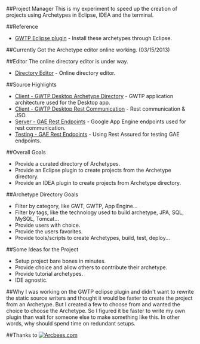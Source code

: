##Project Manager
This is my experiment to speed up the creation of projects using Archetypes in Eclipse, IDEA and the terminal.

##Reference
* [GWTP Eclipse plugin](https://github.com/ArcBees/gwtp-eclipse-plugin) - Install these archetypes through Eclipse. 

##Currently
Got the Archetype editor online working. (03/15/2013)

##Editor 
The online directory editor is under way. 

* [Directory Editor](https://project-manager-directory.appspot.com) - Online directory editor. 

##Source Highlights
* [Client - GWTP Desktop Archetype Directory](https://github.com/branflake2267/Project-Manager/tree/master/Directory/src/org/gonevertical/pm/directory/client) - GWTP application architecture used for the Desktop app.
* [Client - GWTP Desktop Rest Communication](https://github.com/branflake2267/Project-Manager/tree/master/Directory/src/org/gonevertical/pm/directory/client/rest) - Rest communication & JSO.
* [Server - GAE Rest Endpoints](https://github.com/branflake2267/Project-Manager/tree/master/Directory/src/org/gonevertical/pm/directory/server/rest) - Google App Engine endpoints used for rest communication.
* [Testing - GAE Rest Endpoints](https://github.com/branflake2267/Project-Manager/tree/master/DirectoryTesting/src/test/java/org/gonevertical/pm/directory/testing) - Using Rest Assured for testing GAE endpoints.

##Overall Goals
* Provide a curated directory of Archetypes.
* Provide an Eclipse plugin to create projects from the Archetype directory.
* Provide an IDEA plugin to create projects from Archetype directory.

##Archetype Directory Goals
* Filter by category, like GWT, GWTP, App Engine...
* Filter by tags, like the technology used to build archetype, JPA, SQL, MySQL, Tomcat…
* Provide users with choice.
* Provide the users favorites. 
* Provide tools/scripts to create Archetypes, build, test, deploy...

##Some Ideas for the Project
* Setup project bare bones in minutes. 
* Provide choice and allow others to contribute their archetype.
* Provide tutorial archetypes.
* IDE agnostic.

##Why
I was working on the GWTP eclipse plugin and didn't want to rewrite the static source writers and thought it would be faster to create the project from an Archetype. But I created a few to choose from and wanted the choice to choose the Archetype. So I figured it be faster to write my own plugin than wait for someone else to make something like this. In other words, why should spend time on redundant setups.

##Thanks to
[![Arcbees.com](http://arcbees-ads.appspot.com/ad.png)](http://arcbees.com)
